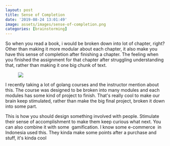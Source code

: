 ```yaml
---
layout: post
title: Sense of Completion
date: '2019-08-24 13:01:49'
image: assets/images/sense-of-completion.png
categories: [brainstorming]
---
```


So when you read a book, i would be broken down into lot of chapter, right? Other than making it more modular about each chapter, it also make you have this sense of completion after finishing a chapter. The feeling when you finished the assignment for that chapter after struggling understanding that, rather than making it one big chunk of text.

<!--kg-card-begin: image--><figure class="kg-card kg-image-card"><img src="https://res-4.cloudinary.com/hmfrvrfdc/image/upload/q_auto/v1/ghost-blog-images/main-qimg-c675244ca55624117f0cab21ae13afa9.jpg" class="kg-image"></figure><!--kg-card-end: image-->

I recently taking a lot of golang courses and the instructor mention about this. The course was designed to be broken into many modules and each modules has some kind of project to finish. That's really cool to make our brain keep stimulated, rather than make the big final project, broken it down into some part. 

This is how you should design something involved with people. Stimulate their sense of accomplishment to make them keep curious what next. You can also combine it with some &nbsp;gamification. I know some e-commerce &nbsp;in Indonesia used this. They kinda make some points after a purchase and stuff, it's kinda cool

